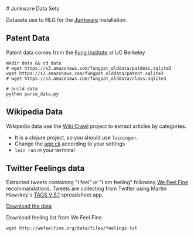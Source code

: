 # Junkware Data Sets

Datasets use to NLG for the [Junkware](http://junkware.io) installation.

## Patent Data

Patent data comes from the [Fung Institute](https://github.com/funginstitute/downloads) at UC Berkeley

    mkdir data && cd data
    # wget https://s3.amazonaws.com/fungpat_olddata/patdesc.sqlite3
    wget https://s3.amazonaws.com/fungpat_olddata/patent.sqlite3
    # wget https://s3.amazonaws.com/fungpat_olddata/class.sqlite3

    # build data
    python parse_data.py

## Wikipedia Data

Wikipedia data use the [Wiki Crawl](https://github.com/guokr/wikicrawl) project to extract articles by categories. 

* It is a clojure project, so you should use ``leiningen``. 
* Change the [app.clj](https://github.com/guokr/wikicrawl/blob/master/src/wikicrawl/app.clj) according to your settings
* ``lein run`` in your terminal

## Twitter Feelings data

Extracted tweets containing "I feel" or "I am feeling" following [We Feel Fine](http://wefeelfine.org/methodology.html) recommandations. Tweets are collecting from Twitter using Martin Hawskey's [TAGS V 5.1](http://sblasi2.blogspot.be/2013/02/instructions-for-tags-v50.html) spreadsheet app. 

[Download the data](http://docs.google.com/feeds/download/spreadsheets/Export?key0ArNEXxu0b66PdHhBLTVjczVwMHBqQTBtdE1Tc0o0b1E&exportFormat=csv&gid=0)

Download feeling list from We Feel Fine

    wget http://wefeelfine.org/data/files/feelings.txt

